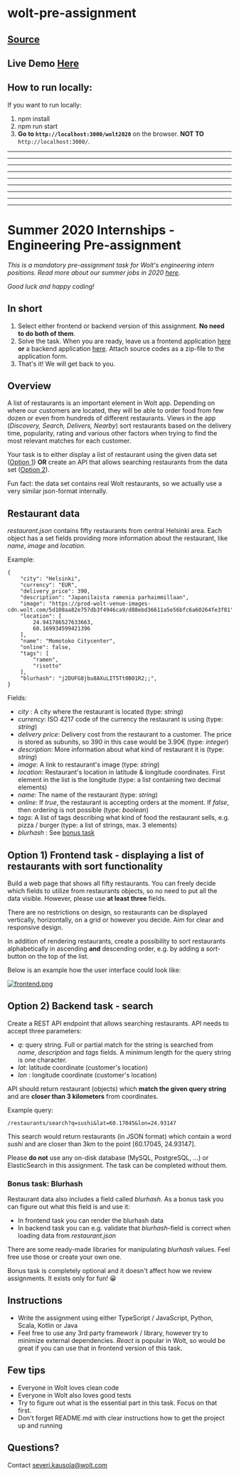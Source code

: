 # wolt-pre-assignment
## [Source](https://github.com/woltapp/summer2020)
## Live Demo [Here](https://duniarbalchal.dev/wolt2020/)
## How to run locally:
If you want to run locally:
1. npm install
2. npm run start
3. **Go to `http://localhost:3000/wolt2020`** on the browser. **NOT TO** `http://localhost:3000/`.
---
---
---
---
---
---
---
---
---
# Summer 2020 Internships - Engineering Pre-assignment

_This is a mandatory pre-assignment task for Wolt's engineering intern positions. Read more about our summer jobs in 2020 [here](https://www.wolt.com)._

_Good luck and happy coding!_

## In short

1. Select either frontend or backend version of this assignment. **No need to do both of them**.
2. Solve the task. When you are ready, leave us a frontend application [here](https://jobs.lever.co/wolt/7fbb1572-6697-4e9d-b6ba-0e316ecb9cc1) **or** a backend application [here](https://jobs.lever.co/wolt/7d18a18f-1a28-48a6-ab69-a17327466675). Attach source codes as a zip-file to the application form.
3. That's it! We will get back to you.

## Overview

A list of restaurants is an important element in Wolt app. Depending on where our customers are located, they will be able to order food from few dozen or even from hundreds of different restaurants. Views in the app (_Discovery, Search, Delivers, Nearby_) sort restaurants based on the delivery time, popularity, rating and various other factors when trying to find the most relevant matches for each customer.  

Your task is to either display a list of restaurant using the given data set ([Option 1](#option1)) **OR** create an API that allows searching restaurants from the data set ([Option 2](#option2)).

Fun fact: the data set contains real Wolt restaurants, so we actually use a very similar json-format internally.

## Restaurant data

_restaurant.json_ contains fifty restaurants from central Helsinki area. Each object has a set fields providing more information about the restaurant, like _name_, _image_ and _location_. 

Example:

    {
        "city": "Helsinki",
        "currency": "EUR",
        "delivery_price": 390,
        "description": "Japanilaista ramenia parhaimmillaan",
        "image": "https://prod-wolt-venue-images-cdn.wolt.com/5d108aa82e757db3f4946ca9/d88ebd36611a5e56bfc6a60264fe3f81",
        "location": [
            24.941786527633663,
            60.169934599421396
        ],
        "name": "Momotoko Citycenter",
        "online": false,
        "tags": [
            "ramen",
            "risotto"
        ],
        "blurhash": "j2DUFG8jbu8AXuLIT5Tt0B01R2;;",
    }

Fields: 

- _city_ : A city where the restaurant is located (type: _string_)
- _currency_: ISO 4217 code of the currency the restaurant is using (type: _string_)
- _delivery price_: Delivery cost from the restaurant to a customer. The price is stored as subunits, so 390 in this case would be 3.90€ (type: _integer_)
- _description_: More information about what kind of restaurant it is (type: _string_)
- _image_: A link to restaurant's image (type: _string_)
- _location_: Restaurant's location in latitude & longitude coordinates. First element in the list is the longitude (type: a list containing two decimal elements)
- _name_: The name of the restaurant (type: _string_)
- _online_: If _true_, the restaurant is accepting orders at the moment. If _false_, then ordering is not possible (type: _boolean_)
- _tags_: A list of tags describing what kind of food the restaurant sells, e.g. pizza / burger (type: a list of strings, max.  3 elements)
- _blurhash_ : See [bonus task](#bonus)
<a name="option1"></a>
## Option 1) Frontend task - displaying a list of restaurants with sort functionality

Build a web page that shows all fifty restaurants. You can freely decide which fields to utilize from restaurants objects, so no need to put all the data visible. However, please use **at least three** fields.

There are no restrictions on design, so restaurants can be displayed vertically, horizontally, on a grid or however you decide. Aim for clear and responsive design.

In addition of rendering restaurants, create a possibility to sort restaurants alphabetically in ascending **and** descending order, e.g. by adding a _sort_-button on the top of the list.

Below is an example how the user interface could look like:

[![frontend.png](https://i.postimg.cc/0yHwwJkH/frontend.png)](https://postimg.cc/9DZ030qG)

<a name="option2"></a>
## Option 2) Backend task - search
Create a REST API endpoint that allows searching restaurants. API needs to accept three parameters:
- _q_: query string. Full or partial match for the string is searched from _name_, _description_ and _tags_ fields. A minimum length for the query string is one character.
- _lat_: latitude coordinate (customer's location)
- _lon_ : longitude coordinate (customer's location)

API should return restaurant (objects) which **match the given query string** and are **closer than 3 kilometers** from coordinates. 

Example query:

    /restaurants/search?q=sushi&lat=60.17045&lon=24.93147
    
This search would return restaurants (in JSON format) which contain a word _sushi_ and are closer than 3km to the point [60.17045, 24.93147]. 
    
Please **do not** use any on-disk database (MySQL, PostgreSQL, ...) or ElasticSearch in this assignment. The task can be completed without them.
    
### Bonus task: Blurhash
<a name="bonus"></a>
Restaurant data also includes a field called _blurhash_. As a bonus task you can figure out what this field is and use it: 
- In frontend task you can render the blurhash data
- In backend task you can e.g. validate that _blurhash_-field is correct when loading data from _restaurant.json_

There are some ready-made libraries for manipulating _blurhash_ values. Feel free use those or create your own one.

Bonus task is completely optional and it doesn't affect how we review assignments. It exists only for fun! 😀
    
## Instructions
- Write the assignment using either TypeScript / JavaScript, Python, Scala, Kotlin or Java
- Feel free to use any 3rd party framework / library, however try to minimize external dependencies. _React_ is popular in Wolt, so would be great if you can use that in frontend version of this task.

## Few tips
- Everyone in Wolt loves clean code
- Everyone in Wolt also loves good tests
- Try to figure out what is the essential part in this task. Focus on that first.
- Don't forget README.md with clear instructions how to get the project up and running

## Questions?

Contact severi.kausola@wolt.com

